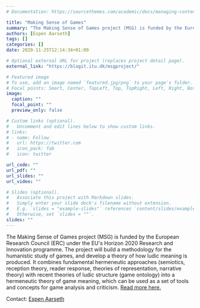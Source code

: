```yaml
---
# Documentation: https://sourcethemes.com/academic/docs/managing-content/

title: "Making Sense of Games"
summary: "The Making Sense of Games project (MSG) is funded by the European Research Council (ERC) under the EU’s Horizon 2020 Research and Innovation programme. The project will build a methodology for the humanistic study of games, and develop a theory of how ludic meaning is produced."
authors: [Espen Aarseth]
tags: []
categories: []
date: 2020-11-25T12:14:34+01:00

# Optional external URL for project (replaces project detail page).
external_link: "https://blogit.itu.dk/msgproject/"

# Featured image
# To use, add an image named `featured.jpg/png` to your page's folder.
# Focal points: Smart, Center, TopLeft, Top, TopRight, Left, Right, BottomLeft, Bottom, BottomRight.
image:
  caption: ""
  focal_point: ""
  preview_only: false

# Custom links (optional).
#   Uncomment and edit lines below to show custom links.
# links:
# - name: Follow
#   url: https://twitter.com
#   icon_pack: fab
#   icon: twitter

url_code: ""
url_pdf: ""
url_slides: ""
url_video: ""

# Slides (optional).
#   Associate this project with Markdown slides.
#   Simply enter your slide deck's filename without extension.
#   E.g. `slides = "example-slides"` references `content/slides/example-slides.md`.
#   Otherwise, set `slides = ""`.
slides: ""
---
```


The Making Sense of Games project (MSG) is funded by the European Research Council (ERC) under the EU's Horizon 2020 Research and Innovation programme. The project will build a methodology for the humanistic study of games, and develop a theory of how ludic meaning is produced. It combines fundamental hermeneutic approaches (semiotics, reception theory, reader response, theories of representation, narrative theory) with recent theories of ludic structure (game ontology) into a hermeneutic theory of game meaning, which can be used as a set of tools and concepts for game analysis and criticism. [Read more here.](https://blogit.itu.dk/msgproject/)

Contact: [Espen Aarseth](https://game.itu.dk/members/espen-aarseth/)